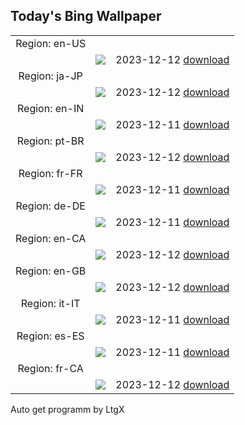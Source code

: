 ## Today's Bing Wallpaper
|      |      |      |
| :----: | :----: | :----: |
|Region: en-US
||![](https://www.bing.com/th?id=OHR.MountainDayChina_EN-US0394775210_UHD.jpg&pid=hp&w=1152&h=648&rs=1&c=4)|2023-12-12 [download](https://www.bing.com/th?id=OHR.MountainDayChina_EN-US0394775210_UHD.jpg)|
|Region: ja-JP
||![](https://www.bing.com/th?id=OHR.Poinsettia_JA-JP0391640145_UHD.jpg&pid=hp&w=1152&h=648&rs=1&c=4)|2023-12-12 [download](https://www.bing.com/th?id=OHR.Poinsettia_JA-JP0391640145_UHD.jpg)|
|Region: en-IN
||![](https://www.bing.com/th?id=OHR.MountainDayChina_EN-IN2198461233_UHD.jpg&pid=hp&w=1152&h=648&rs=1&c=4)|2023-12-11 [download](https://www.bing.com/th?id=OHR.MountainDayChina_EN-IN2198461233_UHD.jpg)|
|Region: pt-BR
||![](https://www.bing.com/th?id=OHR.MountainDayChina_PT-BR0775570847_UHD.jpg&pid=hp&w=1152&h=648&rs=1&c=4)|2023-12-12 [download](https://www.bing.com/th?id=OHR.MountainDayChina_PT-BR0775570847_UHD.jpg)|
|Region: fr-FR
||![](https://www.bing.com/th?id=OHR.MountainDayChina_FR-FR7601164917_UHD.jpg&pid=hp&w=1152&h=648&rs=1&c=4)|2023-12-11 [download](https://www.bing.com/th?id=OHR.MountainDayChina_FR-FR7601164917_UHD.jpg)|
|Region: de-DE
||![](https://www.bing.com/th?id=OHR.MountainDayChina_DE-DE7862538166_UHD.jpg&pid=hp&w=1152&h=648&rs=1&c=4)|2023-12-11 [download](https://www.bing.com/th?id=OHR.MountainDayChina_DE-DE7862538166_UHD.jpg)|
|Region: en-CA
||![](https://www.bing.com/th?id=OHR.MountainDayChina_EN-CA0225759404_UHD.jpg&pid=hp&w=1152&h=648&rs=1&c=4)|2023-12-12 [download](https://www.bing.com/th?id=OHR.MountainDayChina_EN-CA0225759404_UHD.jpg)|
|Region: en-GB
||![](https://www.bing.com/th?id=OHR.MountainDayChina_EN-GB5354424852_UHD.jpg&pid=hp&w=1152&h=648&rs=1&c=4)|2023-12-12 [download](https://www.bing.com/th?id=OHR.MountainDayChina_EN-GB5354424852_UHD.jpg)|
|Region: it-IT
||![](https://www.bing.com/th?id=OHR.MountainDayChina_IT-IT9771013774_UHD.jpg&pid=hp&w=1152&h=648&rs=1&c=4)|2023-12-11 [download](https://www.bing.com/th?id=OHR.MountainDayChina_IT-IT9771013774_UHD.jpg)|
|Region: es-ES
||![](https://www.bing.com/th?id=OHR.MountainDayChina_ES-ES0104105727_UHD.jpg&pid=hp&w=1152&h=648&rs=1&c=4)|2023-12-11 [download](https://www.bing.com/th?id=OHR.MountainDayChina_ES-ES0104105727_UHD.jpg)|
|Region: fr-CA
||![](https://www.bing.com/th?id=OHR.MountainDayChina_FR-CA1944573919_UHD.jpg&pid=hp&w=1152&h=648&rs=1&c=4)|2023-12-12 [download](https://www.bing.com/th?id=OHR.MountainDayChina_FR-CA1944573919_UHD.jpg)|

Auto get programm by LtgX
